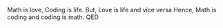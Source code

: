 Math is love, Coding is life. 
But, Love is life and vice versa 
Hence, Math is coding and coding is math. QED
